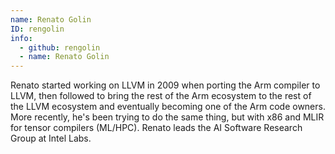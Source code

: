 ```yaml
---
name: Renato Golin
ID: rengolin
info:
  - github: rengolin
  - name: Renato Golin
---
```


Renato started working on LLVM in 2009 when porting the Arm compiler to LLVM,
then followed to bring the rest of the Arm ecosystem to the rest of the LLVM
ecosystem and eventually becoming one of the Arm code owners. More recently,
he's been trying to do the same thing, but with x86 and MLIR for tensor
compilers (ML/HPC). Renato leads the AI Software Research Group at Intel Labs.
